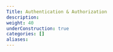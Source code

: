 ```yaml
---
Title: Authentication & Authorization
description:
weight: 40
underConstruction: true
categories: []
aliases:
---
```


